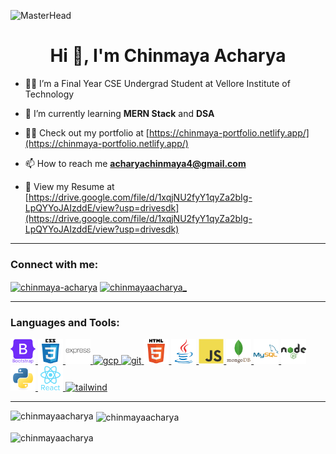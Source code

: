 ![MasterHead](https://github.com/halfrost/halfrost/blob/master/icons/header_.png)
<h1 align="center">Hi 👋, I'm Chinmaya Acharya</h1>

- 👨‍🎓 I’m a Final Year CSE Undergrad Student at Vellore Institute of Technology
- 🌱 I’m currently learning **MERN Stack** and **DSA**

- 👨‍💻 Check out my portfolio at [https://chinmaya-portfolio.netlify.app/](https://chinmaya-portfolio.netlify.app/)

- 📫 How to reach me **acharyachinmaya4@gmail.com** 

- 📄 View my Resume at [https://drive.google.com/file/d/1xqjNU2fyY1qyZa2bIg-LpQYYoJAIzddE/view?usp=drivesdk](https://drive.google.com/file/d/1xqjNU2fyY1qyZa2bIg-LpQYYoJAIzddE/view?usp=drivesdk)
<hr>

<h3 align="left">Connect with me:</h3>
<p align="left">
<a href="https://linkedin.com/in/chinmaya-acharya" target="blank"><img align="center" src="https://raw.githubusercontent.com/rahuldkjain/github-profile-readme-generator/master/src/images/icons/Social/linked-in-alt.svg" alt="chinmaya-acharya" height="30" width="40" /></a>
<a href="https://www.leetcode.com/chinmayaacharya_" target="blank"><img align="center" src="https://raw.githubusercontent.com/rahuldkjain/github-profile-readme-generator/master/src/images/icons/Social/leet-code.svg" alt="chinmayaacharya_" height="30" width="40" /></a>
</p>
<hr>
<h3 align="left">Languages and Tools:</h3>
<p align="left"> <a href="https://getbootstrap.com" target="_blank" rel="noreferrer"> <img src="https://raw.githubusercontent.com/devicons/devicon/master/icons/bootstrap/bootstrap-plain-wordmark.svg" alt="bootstrap" width="40" height="40"/> </a> <a href="https://www.w3schools.com/css/" target="_blank" rel="noreferrer"> <img src="https://raw.githubusercontent.com/devicons/devicon/master/icons/css3/css3-original-wordmark.svg" alt="css3" width="40" height="40"/> </a> <a href="https://expressjs.com" target="_blank" rel="noreferrer"> <img src="https://raw.githubusercontent.com/devicons/devicon/master/icons/express/express-original-wordmark.svg" alt="express" width="40" height="40"/> </a> <a href="https://cloud.google.com" target="_blank" rel="noreferrer"> <img src="https://www.vectorlogo.zone/logos/google_cloud/google_cloud-icon.svg" alt="gcp" width="40" height="40"/> </a> <a href="https://git-scm.com/" target="_blank" rel="noreferrer"> <img src="https://www.vectorlogo.zone/logos/git-scm/git-scm-icon.svg" alt="git" width="40" height="40"/> </a> <a href="https://www.w3.org/html/" target="_blank" rel="noreferrer"> <img src="https://raw.githubusercontent.com/devicons/devicon/master/icons/html5/html5-original-wordmark.svg" alt="html5" width="40" height="40"/> </a> <a href="https://www.java.com" target="_blank" rel="noreferrer"> <img src="https://raw.githubusercontent.com/devicons/devicon/master/icons/java/java-original.svg" alt="java" width="40" height="40"/> </a> <a href="https://developer.mozilla.org/en-US/docs/Web/JavaScript" target="_blank" rel="noreferrer"> <img src="https://raw.githubusercontent.com/devicons/devicon/master/icons/javascript/javascript-original.svg" alt="javascript" width="40" height="40"/> </a> <a href="https://www.mongodb.com/" target="_blank" rel="noreferrer"> <img src="https://raw.githubusercontent.com/devicons/devicon/master/icons/mongodb/mongodb-original-wordmark.svg" alt="mongodb" width="40" height="40"/> </a> <a href="https://www.mysql.com/" target="_blank" rel="noreferrer"> <img src="https://raw.githubusercontent.com/devicons/devicon/master/icons/mysql/mysql-original-wordmark.svg" alt="mysql" width="40" height="40"/> </a> <a href="https://nodejs.org" target="_blank" rel="noreferrer"> <img src="https://raw.githubusercontent.com/devicons/devicon/master/icons/nodejs/nodejs-original-wordmark.svg" alt="nodejs" width="40" height="40"/> </a> <a href="https://www.python.org" target="_blank" rel="noreferrer"> <img src="https://raw.githubusercontent.com/devicons/devicon/master/icons/python/python-original.svg" alt="python" width="40" height="40"/> </a> <a href="https://reactjs.org/" target="_blank" rel="noreferrer"> <img src="https://raw.githubusercontent.com/devicons/devicon/master/icons/react/react-original-wordmark.svg" alt="react" width="40" height="40"/> </a> <a href="https://tailwindcss.com/" target="_blank" rel="noreferrer"> <img src="https://www.vectorlogo.zone/logos/tailwindcss/tailwindcss-icon.svg" alt="tailwind" width="40" height="40"/> </a> </p>
<hr>
<p><img align="left" src="https://github-readme-stats.vercel.app/api/top-langs?username=chinmayaacharya&show_icons=true&locale=en&layout=compact" alt="chinmayaacharya" /></p>

<p>&nbsp;<img align="center" src="https://github-readme-stats.vercel.app/api?username=chinmayaacharya&show_icons=true&locale=en" alt="chinmayaacharya" /></p>

<p><img align="center" src="https://github-readme-streak-stats.herokuapp.com/?user=chinmayaacharya&" alt="chinmayaacharya" /></p>
